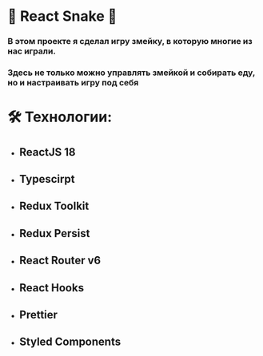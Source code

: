 # 🐍 **React Snake** 🐍

### В этом проекте я сделал игру змейку, в которую многие из нас играли.

### Здесь не только можно управлять змейкой и собирать еду, но и настраивать игру под себя  

# 🛠️ Технологии:
* ## ReactJS 18
* ## Typescirpt
* ## Redux Toolkit
* ## Redux Persist
* ## React Router v6
* ## React Hooks
* ## Prettier
* ## Styled Components
